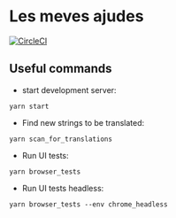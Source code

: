 # Les meves ajudes

[![CircleCI](https://circleci.com/gh/lesmevesajudes/lesmevesajudes-ui.svg?style=svg)](https://circleci.com/gh/jvalduvieco/lesmevesajudes-ui)

## Useful commands
* start development server:
```
yarn start
```

* Find new strings to be translated:
```
yarn scan_for_translations
```

* Run UI tests:
```
yarn browser_tests
```

* Run UI tests headless:
```
yarn browser_tests --env chrome_headless
```
